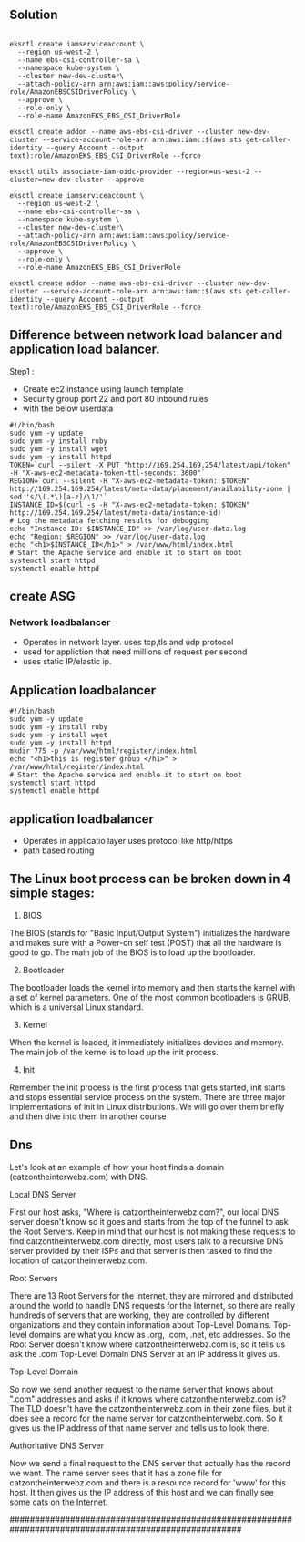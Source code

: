 ## Solution

```

eksctl create iamserviceaccount \
  --region us-west-2 \
  --name ebs-csi-controller-sa \
  --namespace kube-system \
  --cluster new-dev-cluster\
  --attach-policy-arn arn:aws:iam::aws:policy/service-role/AmazonEBSCSIDriverPolicy \
  --approve \
  --role-only \
  --role-name AmazonEKS_EBS_CSI_DriverRole

eksctl create addon --name aws-ebs-csi-driver --cluster new-dev-cluster --service-account-role-arn arn:aws:iam::$(aws sts get-caller-identity --query Account --output text):role/AmazonEKS_EBS_CSI_DriverRole --force

eksctl utils associate-iam-oidc-provider --region=us-west-2 --cluster=new-dev-cluster --approve

eksctl create iamserviceaccount \
  --region us-west-2 \
  --name ebs-csi-controller-sa \
  --namespace kube-system \
  --cluster new-dev-cluster\
  --attach-policy-arn arn:aws:iam::aws:policy/service-role/AmazonEBSCSIDriverPolicy \
  --approve \
  --role-only \
  --role-name AmazonEKS_EBS_CSI_DriverRole

eksctl create addon --name aws-ebs-csi-driver --cluster new-dev-cluster --service-account-role-arn arn:aws:iam::$(aws sts get-caller-identity --query Account --output text):role/AmazonEKS_EBS_CSI_DriverRole --force

```

## Difference between network load balancer and application load balancer.
Step1 : 
* Create ec2 instance using launch template
* Security group port 22 and port 80 inbound rules 
* with the below userdata
```
#!/bin/bash
sudo yum -y update
sudo yum -y install ruby
sudo yum -y install wget
sudo yum -y install httpd
TOKEN=`curl --silent -X PUT "http://169.254.169.254/latest/api/token" -H "X-aws-ec2-metadata-token-ttl-seconds: 3600"`
REGION=`curl --silent -H "X-aws-ec2-metadata-token: $TOKEN"  http://169.254.169.254/latest/meta-data/placement/availability-zone | sed 's/\(.*\)[a-z]/\1/'`
INSTANCE_ID=$(curl -s -H "X-aws-ec2-metadata-token: $TOKEN" http://169.254.169.254/latest/meta-data/instance-id)
# Log the metadata fetching results for debugging
echo "Instance ID: $INSTANCE_ID" >> /var/log/user-data.log
echo "Region: $REGION" >> /var/log/user-data.log
echo "<h1>$INSTANCE_ID</h1>" > /var/www/html/index.html
# Start the Apache service and enable it to start on boot
systemctl start httpd
systemctl enable httpd
```


## create ASG 

### Network loadbalancer

* Operates in network layer. uses tcp,tls and udp protocol
*  used for appliction that need millions of request per second
* uses static IP/elastic ip.

## Application loadbalancer

```
#!/bin/bash
sudo yum -y update
sudo yum -y install ruby
sudo yum -y install wget
sudo yum -y install httpd
mkdir 775 -p /var/www/html/register/index.html
echo "<h1>this is register group </h1>" > /var/www/html/register/index.html
# Start the Apache service and enable it to start on boot
systemctl start httpd
systemctl enable httpd

```

## application loadbalancer
* Operates in applicatio layer uses protocol like http/https
* path based routing

## The Linux boot process can be broken down in 4 simple stages:

1. BIOS

The BIOS (stands for "Basic Input/Output System") initializes the hardware and makes sure with a Power-on self test (POST) that all the hardware is good to go. The main job of the BIOS is to load up the bootloader.

2. Bootloader

The bootloader loads the kernel into memory and then starts the kernel with a set of kernel parameters. One of the most common bootloaders is GRUB, which is a universal Linux standard.

3. Kernel

When the kernel is loaded, it immediately initializes devices and memory. The main job of the kernel is to load up the init process.

4. Init

Remember the init process is the first process that gets started, init starts and stops essential service process on the system. There are three major implementations of init in Linux distributions. We will go over them briefly and then dive into them in another course

## Dns

Let's look at an example of how your host finds a domain (catzontheinterwebz.com) with DNS.

Local DNS Server

First our host asks, "Where is catzontheinterwebz.com?", our local DNS server doesn't know so it goes and starts from the top of the funnel to ask the Root Servers. Keep in mind that our host is not making these requests to find catzontheinterwebz.com directly, most users talk to a recursive DNS server provided by their ISPs and that server is then tasked to find the location of catzontheinterwebz.com.

Root Servers

There are 13 Root Servers for the Internet, they are mirrored and distributed around the world to handle DNS requests for the Internet, so there are really hundreds of servers that are working, they are controlled by different organizations and they contain information about Top-Level Domains. Top-level domains are what you know as .org, .com, .net, etc addresses. So the Root Server doesn't know where catzontheinterwebz.com is, so it tells us ask the .com Top-Level Domain DNS Server at an IP address it gives us.

Top-Level Domain

So now we send another request to the name server that knows about ".com" addresses and asks if it knows where catzontheinterwebz.com is? The TLD doesn't have the catzontheinterwebz.com in their zone files, but it does see a record for the name server for catzontheinterwebz.com. So it gives us the IP address of that name server and tells us to look there.

Authoritative DNS Server

Now we send a final request to the DNS server that actually has the record we want. The name server sees that it has a zone file for catzontheinterwebz.com and there is a resource record for 'www' for this host. It then gives us the IP address of this host and we can finally see some cats on the Internet.


######################################################################################################



  





  


   
